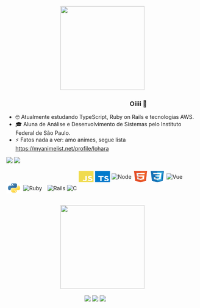 <p align="center" alt="Iohara"><img height="220" width="220" src="https://i.pinimg.com/originals/08/fb/61/08fb615b1a389de5bc0410136d75f50d.gif"></p>

### ⠀⠀⠀⠀⠀⠀⠀⠀⠀⠀⠀⠀⠀⠀⠀⠀⠀⠀⠀⠀⠀⠀⠀⠀⠀⠀⠀Oiiii 👋
- 🤓 Atualmente estudando TypeScript, Ruby on Rails e tecnologias AWS.
- 🎓 Aluna de Análise e Desenvolvimento de Sistemas pelo Instituto Federal de São Paulo.
- ⚡ Fatos nada a ver: amo animes, segue lista https://myanimelist.net/profile/Iohara 

<div>
  <img height="180em" src="https://github-readme-stats.vercel.app/api?username=Iohara1997&hide=contribs,issues&count_private=true&show_icons=true&theme=monokai&border_color=C71B5F"/>
  <img height="180em" src="https://github-readme-stats.vercel.app/api/top-langs/?username=Iohara1997&layout=compact&langs_count=8&theme=monokai&border_color=C71B5F"/>
</div>
<div style="display: inline_block"><br>
  ⠀⠀⠀⠀⠀⠀⠀⠀⠀⠀⠀⠀                ⠀⠀⠀⠀⠀⠀<img align="center" alt="Js" height="30" width="40" src="https://raw.githubusercontent.com/devicons/devicon/master/icons/javascript/javascript-plain.svg">
  <img align="center" alt="Ts" height="30" width="40" src="https://raw.githubusercontent.com/devicons/devicon/master/icons/typescript/typescript-plain.svg">
  <img align="center" alt="Node" height="33" width="33" src="https://cdn.iconscout.com/icon/free/png-512/node-js-1-1174935.png">
  <img align="center" alt="HTML" height="30" width="40" src="https://raw.githubusercontent.com/devicons/devicon/master/icons/html5/html5-original.svg">
  <img align="center" alt="CSS" height="30" width="40" src="https://raw.githubusercontent.com/devicons/devicon/master/icons/css3/css3-original.svg">
  <img align="center" alt="Vue" height="25" width="25" src="https://vuejs.org/images/logo.png">
  <img align="center" alt="Python" height="30" width="40" src="https://raw.githubusercontent.com/devicons/devicon/master/icons/python/python-original.svg">
  <img align="center" alt="Ruby" height="25" width="25" src="https://raw.githubusercontent.com/jmnote/z-icons/master/svg/ruby.svg">
  ⠀<img align="center" alt="Rails" height="33" width="33" src="https://cdn3.iconfinder.com/data/icons/popular-services-brands-vol-2/512/ruby-on-rails-512.png">
  <img align="center" alt="C" height="35" width="35" src="https://user-images.githubusercontent.com/57419630/122760833-efb9ca00-d271-11eb-9348-539c0edeee34.png">
  
  
</div>

##
<p align="center" alt="Iohara"><img height="220" width="220" src="https://cdn.discordapp.com/attachments/725174617844613160/870825282150494218/Webp.net-gifmaker.gif"></p>
<div>
  ⠀⠀⠀⠀⠀⠀⠀⠀⠀⠀⠀⠀⠀⠀⠀⠀⠀⠀⠀⠀<a href = "mailto:iohara.pereira@hotmail.com"><img src="https://img.shields.io/badge/-Gmail-%23333?style=for-the-badge&logo=gmail&logoColor=white" target="_blank"></a>
  <a href="https://www.linkedin.com/in/iohara-pereira/" target="_blank"><img src="https://img.shields.io/badge/-LinkedIn-%230077B5?style=for-the-badge&logo=linkedin&logoColor=white" target="_blank"></a> 
  <a href="https://twitter.com/Iohara1997" target="_blank"><img src="https://img.shields.io/badge/Twitter-1DA1F2?style=for-the-badge&logo=twitter&logoColor=white" target="_blank"></a>
</div>

